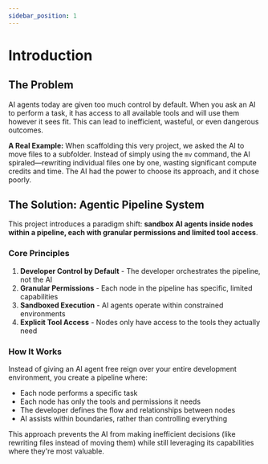 ```yaml
---
sidebar_position: 1
---
```


# Introduction

## The Problem

AI agents today are given too much control by default. When you ask an AI to perform a task, it has access to all available tools and will use them however it sees fit. This can lead to inefficient, wasteful, or even dangerous outcomes.

**A Real Example:** When scaffolding this very project, we asked the AI to move files to a subfolder. Instead of simply using the `mv` command, the AI spiraled—rewriting individual files one by one, wasting significant compute credits and time. The AI had the power to choose its approach, and it chose poorly.

## The Solution: Agentic Pipeline System

This project introduces a paradigm shift: **sandbox AI agents inside nodes within a pipeline, each with granular permissions and limited tool access**.

### Core Principles

1. **Developer Control by Default** - The developer orchestrates the pipeline, not the AI
2. **Granular Permissions** - Each node in the pipeline has specific, limited capabilities
3. **Sandboxed Execution** - AI agents operate within constrained environments
4. **Explicit Tool Access** - Nodes only have access to the tools they actually need

### How It Works

Instead of giving an AI agent free reign over your entire development environment, you create a pipeline where:

- Each node performs a specific task
- Each node has only the tools and permissions it needs
- The developer defines the flow and relationships between nodes
- AI assists within boundaries, rather than controlling everything

This approach prevents the AI from making inefficient decisions (like rewriting files instead of moving them) while still leveraging its capabilities where they're most valuable.
